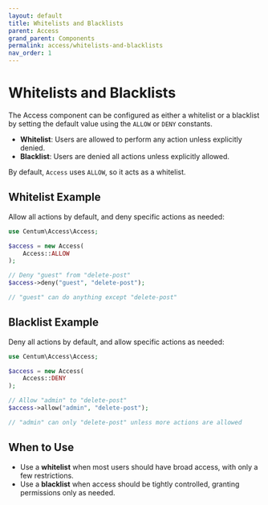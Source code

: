 ```yaml
---
layout: default
title: Whitelists and Blacklists
parent: Access
grand_parent: Components
permalink: access/whitelists-and-blacklists
nav_order: 1
---
```




# Whitelists and Blacklists

The Access component can be configured as either a whitelist or a blacklist by setting the default value using the `ALLOW` or `DENY` constants.

- **Whitelist**: Users are allowed to perform any action unless explicitly denied.
- **Blacklist**: Users are denied all actions unless explicitly allowed.

By default, `Access` uses `ALLOW`, so it acts as a whitelist.



## Whitelist Example

Allow all actions by default, and deny specific actions as needed:

```php
use Centum\Access\Access;

$access = new Access(
    Access::ALLOW
);

// Deny "guest" from "delete-post"
$access->deny("guest", "delete-post");

// "guest" can do anything except "delete-post"
```



## Blacklist Example

Deny all actions by default, and allow specific actions as needed:

```php
use Centum\Access\Access;

$access = new Access(
    Access::DENY
);

// Allow "admin" to "delete-post"
$access->allow("admin", "delete-post");

// "admin" can only "delete-post" unless more actions are allowed
```



## When to Use

- Use a **whitelist** when most users should have broad access, with only a few restrictions.
- Use a **blacklist** when access should be tightly controlled, granting permissions only as needed.
